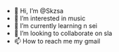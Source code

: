- 👋 Hi, I’m @Skzsa
- 👀 I’m interested in music
- 🌱 I’m currently learning n sei
- 💞️ I’m looking to collaborate on sla
- 📫 How to reach me my gmail

<!---
Skzsa/Skzsa is a ✨ special ✨ repository because its `README.md` (this file) appears on your GitHub profile.
You can click the Preview link to take a look at your changes.
--->

